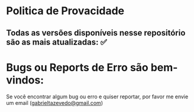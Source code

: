 # Politica de Provacidade

## Todas as versões disponíveis nesse repositório são as mais atualizadas: :white_check_mark:

# Bugs ou Reports de Erro são bem-vindos:

Se você encontrar algum bug ou erro e quiser reportar, por favor me envie um email (gabrieltazevedo@gmail.com)
